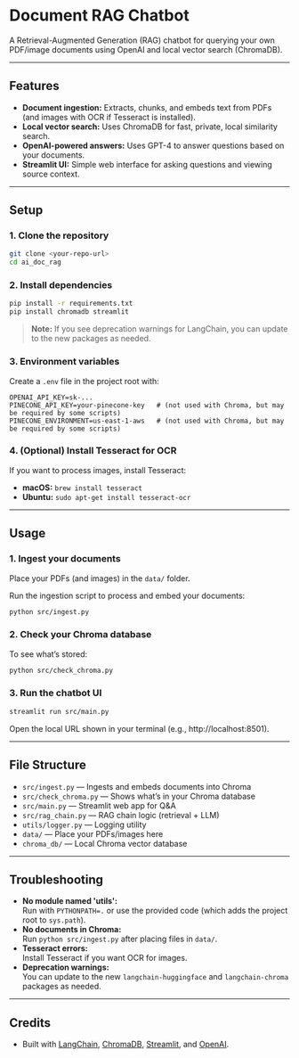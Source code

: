 # Document RAG Chatbot

A Retrieval-Augmented Generation (RAG) chatbot for querying your own PDF/image documents using OpenAI and local vector search (ChromaDB).

---

## Features

- **Document ingestion:** Extracts, chunks, and embeds text from PDFs (and images with OCR if Tesseract is installed).
- **Local vector search:** Uses ChromaDB for fast, private, local similarity search.
- **OpenAI-powered answers:** Uses GPT-4 to answer questions based on your documents.
- **Streamlit UI:** Simple web interface for asking questions and viewing source context.

---

## Setup

### 1. Clone the repository

```sh
git clone <your-repo-url>
cd ai_doc_rag
```

### 2. Install dependencies

```sh
pip install -r requirements.txt
pip install chromadb streamlit
```

> **Note:** If you see deprecation warnings for LangChain, you can update to the new packages as needed.

### 3. Environment variables

Create a `.env` file in the project root with:

```
OPENAI_API_KEY=sk-...
PINECONE_API_KEY=your-pinecone-key   # (not used with Chroma, but may be required by some scripts)
PINECONE_ENVIRONMENT=us-east-1-aws   # (not used with Chroma, but may be required by some scripts)
```

### 4. (Optional) Install Tesseract for OCR

If you want to process images, install Tesseract:

- **macOS:** `brew install tesseract`
- **Ubuntu:** `sudo apt-get install tesseract-ocr`

---

## Usage

### 1. Ingest your documents

Place your PDFs (and images) in the `data/` folder.

Run the ingestion script to process and embed your documents:

```sh
python src/ingest.py
```

### 2. Check your Chroma database

To see what’s stored:

```sh
python src/check_chroma.py
```

### 3. Run the chatbot UI

```sh
streamlit run src/main.py
```

Open the local URL shown in your terminal (e.g., http://localhost:8501).

---

## File Structure

- `src/ingest.py` — Ingests and embeds documents into Chroma
- `src/check_chroma.py` — Shows what’s in your Chroma database
- `src/main.py` — Streamlit web app for Q&A
- `src/rag_chain.py` — RAG chain logic (retrieval + LLM)
- `utils/logger.py` — Logging utility
- `data/` — Place your PDFs/images here
- `chroma_db/` — Local Chroma vector database

---

## Troubleshooting

- **No module named 'utils':**  
  Run with `PYTHONPATH=.` or use the provided code (which adds the project root to `sys.path`).
- **No documents in Chroma:**  
  Run `python src/ingest.py` after placing files in `data/`.
- **Tesseract errors:**  
  Install Tesseract if you want OCR for images.
- **Deprecation warnings:**  
  You can update to the new `langchain-huggingface` and `langchain-chroma` packages as needed.

---

## Credits

- Built with [LangChain](https://github.com/langchain-ai/langchain), [ChromaDB](https://www.trychroma.com/), [Streamlit](https://streamlit.io/), and [OpenAI](https://openai.com/). 